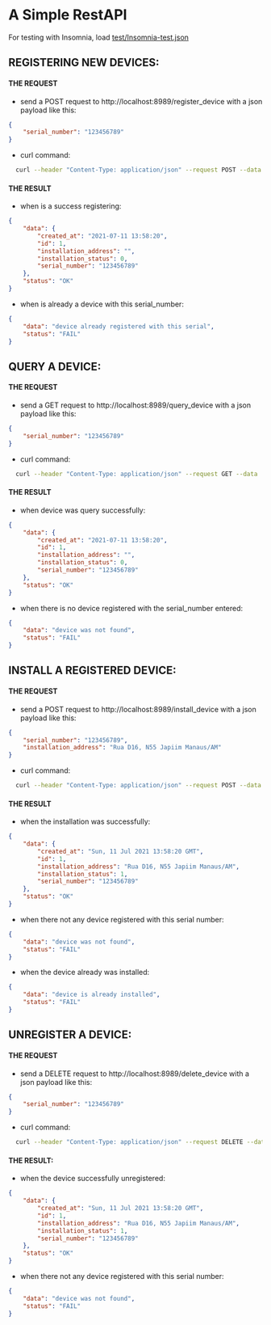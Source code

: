 # A Simple RestAPI

For testing with Insomnia, load [test/Insomnia-test.json](https://raw.githubusercontent.com/jomorais/simple-rest-api/7963b13a9aa7939ca38d4ba7ea4d44dd5f1b1e84/test/Insomnia-test.json)

## REGISTERING NEW DEVICES:
#### THE REQUEST
- send a POST request to http://localhost:8989/register_device with a json payload like this:

```json
{
    "serial_number": "123456789"
}
```

- curl command:

```bash
  curl --header "Content-Type: application/json" --request POST --data '{"serial_number": "123456789"}' http://localhost:8989/register_device
```
  
#### THE RESULT
- when is a success registering:
```json
{
    "data": {
        "created_at": "2021-07-11 13:58:20",
        "id": 1,
        "installation_address": "",
        "installation_status": 0,
        "serial_number": "123456789"
    },
    "status": "OK"
}
```
      
- when is already a device with this serial_number:
  
```json
{
    "data": "device already registered with this serial",
    "status": "FAIL"
}
```
  
## QUERY A DEVICE:
#### THE REQUEST
- send a GET request to http://localhost:8989/query_device with a json payload like this: 
    
```json
{
    "serial_number": "123456789"
}
```
  
- curl command:

```bash
  curl --header "Content-Type: application/json" --request GET --data '{"serial_number": "123456789"}' http://localhost:8989/query_device
```
  
#### THE RESULT
- when device was query successfully:

```json
{
    "data": {
        "created_at": "2021-07-11 13:58:20",
        "id": 1,
        "installation_address": "",
        "installation_status": 0,
        "serial_number": "123456789"
    },
    "status": "OK"
}
```
    
- when there is no device registered with the serial_number entered:

```json
{
    "data": "device was not found",
    "status": "FAIL"
}
```

## INSTALL A REGISTERED DEVICE:
#### THE REQUEST

- send a POST request to http://localhost:8989/install_device with a json payload like this:
    
```json
{
    "serial_number": "123456789",
    "installation_address": "Rua D16, N55 Japiim Manaus/AM"
}
```
  
- curl command:
  
```bash
  curl --header "Content-Type: application/json" --request POST --data '{"serial_number": "123456789", "installation_address": "Rua D16, N55 Japiim Manaus/AM"}' http://localhost:8989/install_device
```
  
#### THE RESULT
- when the installation was successfully:
```json
{
    "data": {
        "created_at": "Sun, 11 Jul 2021 13:58:20 GMT",
        "id": 1,
        "installation_address": "Rua D16, N55 Japiim Manaus/AM",
        "installation_status": 1,
        "serial_number": "123456789"
    },
    "status": "OK"
}
```
    
- when there not any device registered with this serial number:

```json
{
    "data": "device was not found",
    "status": "FAIL"
}
```
  
- when the device already was installed:
```json
{
    "data": "device is already installed",
    "status": "FAIL"
}
```
  
  
## UNREGISTER A DEVICE:
#### THE REQUEST
- send a DELETE request to http://localhost:8989/delete_device with a json payload like this:
```json
{
    "serial_number": "123456789"
}
```
  
- curl command:
```bash
  curl --header "Content-Type: application/json" --request DELETE --data '{"serial_number": "123456789"}' http://localhost:8989/unregister_device
```
  
#### THE RESULT:
- when the device successfully unregistered:

```json
{
    "data": {
        "created_at": "Sun, 11 Jul 2021 13:58:20 GMT",
        "id": 1,
        "installation_address": "Rua D16, N55 Japiim Manaus/AM",
        "installation_status": 1,
        "serial_number": "123456789"
    },
    "status": "OK"
}
```
  
- when there not any device registered with this serial number:

```json
{
    "data": "device was not found",
    "status": "FAIL"
}
```